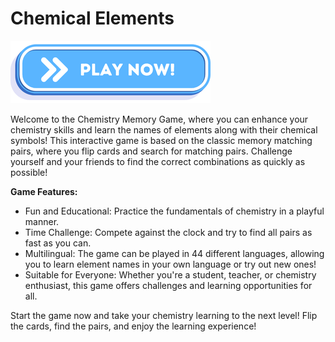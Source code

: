 # Chemical Elements

<a href="https://vehave.github.io/chemical-elements/" target="_blank"><img src="PlayNowButton.png" alt="Play now!"></a>

Welcome to the Chemistry Memory Game, where you can enhance your chemistry skills and learn the names of elements along with their chemical symbols! This interactive game is based on the classic memory matching pairs, where you flip cards and search for matching pairs. Challenge yourself and your friends to find the correct combinations as quickly as possible!

**Game Features:**

- Fun and Educational: Practice the fundamentals of chemistry in a playful manner.
- Time Challenge: Compete against the clock and try to find all pairs as fast as you can.
- Multilingual: The game can be played in 44 different languages, allowing you to learn element names in your own language or try out new ones!
- Suitable for Everyone: Whether you're a student, teacher, or chemistry enthusiast, this game offers challenges and learning opportunities for all.

Start the game now and take your chemistry learning to the next level! Flip the cards, find the pairs, and enjoy the learning experience!
